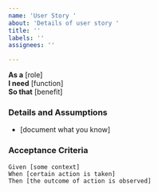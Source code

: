 ```yaml
---
name: 'User Story '
about: 'Details of user story '
title: ''
labels: ''
assignees: ''

---
```


**As a** [role]  
 **I need** [function]  
 **So that** [benefit]
 ### Details and Assumptions
 * [document what you know]
   
 ### Acceptance Criteria  
   
 ```gherkin
 Given [some context]
 When [certain action is taken]
 Then [the outcome of action is observed]
